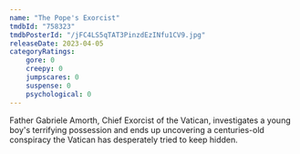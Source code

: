 ```yaml
---
name: "The Pope's Exorcist"
tmdbId: "758323"
tmdbPosterId: "/jFC4LS5qTAT3PinzdEzINfu1CV9.jpg"
releaseDate: 2023-04-05
categoryRatings:
    gore: 0
    creepy: 0
    jumpscares: 0
    suspense: 0
    psychological: 0
---
```

Father Gabriele Amorth, Chief Exorcist of the Vatican, investigates a young boy's terrifying possession and ends up uncovering a centuries-old conspiracy the Vatican has desperately tried to keep hidden.
